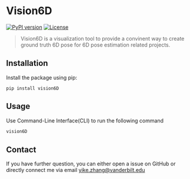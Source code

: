 # Vision6D

[![PyPI version](https://badge.fury.io/py/vision6D.svg)](https://badge.fury.io/py/vision6D)
[![License](https://img.shields.io/badge/License-GNU-green.svg)](https://www.gnu.org/licenses/)

> Vision6D is a visualization tool to provide a convinent way to create ground truth 6D pose for 6D pose estimation related projects.

## Installation

Install the package using pip:

```shell
pip install vision6D
```

## Usage
Use Command-Line Interface(CLI) to run the following command
```bash
vision6D
```

## Contact
If you have further question, you can either open a issue on GitHub or directly connect me via email yike.zhang@vanderbilt.edu
